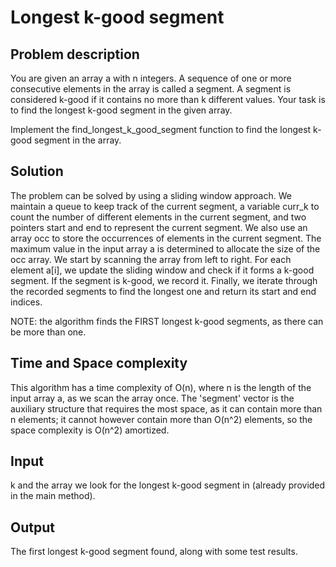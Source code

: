 # Longest k-good segment

## Problem description
You are given an array a with n integers. A sequence of one or more consecutive elements in the array is called a segment. A segment is considered k-good if it contains no more than k different values. Your task is to find the longest k-good segment in the given array.

Implement the find_longest_k_good_segment function to find the longest k-good segment in the array.

## Solution
The problem can be solved by using a sliding window approach. We maintain a queue to keep track of the current segment, a variable curr_k to count the number of different elements in the current segment, and two pointers start and end to represent the current segment.
We also use an array occ to store the occurrences of elements in the current segment. The maximum value in the input array a is determined to allocate the size of the occ array.
We start by scanning the array from left to right. For each element a[i], we update the sliding window and check if it forms a k-good segment. If the segment is k-good, we record it.
Finally, we iterate through the recorded segments to find the longest one and return its start and end indices.

NOTE: the algorithm finds the FIRST longest k-good segments, as there can be more than one.

## Time and Space complexity

This algorithm has a time complexity of O(n), where n is the length of the input array a, as we scan the array once.
The 'segment' vector is the auxiliary structure that requires the most space, as it can contain more than n elements; it cannot however contain more than O(n^2) elements, so the space complexity is O(n^2) amortized.

## Input

k and the array we look for the longest k-good segment in (already provided in the main method).

## Output

The first longest k-good segment found, along with some test results.